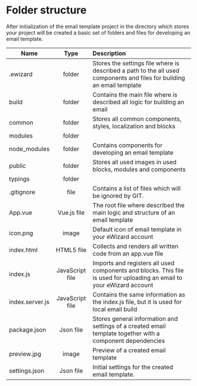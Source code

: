 # Folder structure

After initialization of the email template project in the directory which stores your project will be created a basic set of folders and files for developing an email template. 

| Name            | Type            | Description |
| --------------- |:---------------:|:-----|
| .ewizard        | folder          | Stores the settings file where is described a path to the all used                                                                                        components and files for building an email template |
| build           | folder          | Contains the main file where is described all logic for building an email  |
| common          | folder          | Stores all common components, styles, localization and blocks  |
| modules         | folder          |  |
| node_modules    | folder          |  Contains components for developing an email template  |
| public          | folder          |  Stores all used images in used blocks, modules and components |
| typings         | folder          |  |
| .gitignore      | file            | Contains a list of files which will be ignored by GIT. |
| App.vue         | Vue.js file     | The root file where described the main logic and structure of an email template |
| icon.png        | image           | Default icon of email template in your eWizard account |
| index.html      | HTML5 file      | Collects and renders all written code from an app.vue file |
| index.js        | JavaScript file | Imports and registers all used components                                                                     and blocks. This file is used for uploading an email to your eWizard                                          account |
| index.server.js | JavaScript file |  Contains the same information as the index.js file, but it is used for                                        local email build |
| package.json    | Json file       | Stores general information and settings of a created email template                                           together with a component dependencies  |
| preview.jpg     | image           | Preview of a created email template   |
| settings.json   | Json file       | Initial settings for the created email template.   |